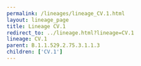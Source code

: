 ```yaml
---
permalink: /lineages/lineage_CV.1.html
layout: lineage_page
title: Lineage CV.1
redirect_to: ../lineage.html?lineage=CV.1
lineage: CV.1
parent: B.1.1.529.2.75.3.1.1.3
children: ['CV.1']
---
```

